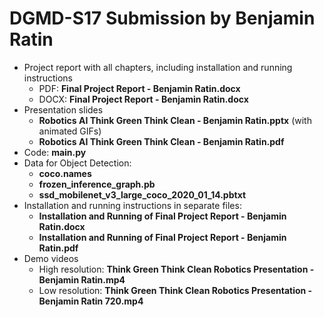 # DGMD-S17 Submission by Benjamin Ratin

* Project report with all chapters, including installation and running instructions
    * PDF: **Final Project Report - Benjamin Ratin.docx** 
    * DOCX: **Final Project Report - Benjamin Ratin.docx** 
*  Presentation slides
    * **Robotics AI Think Green Think Clean - Benjamin Ratin.pptx** (with animated GIFs)
    * **Robotics AI Think Green Think Clean - Benjamin Ratin.pdf**
* Code: **main.py**
* Data for Object Detection: 
    * **coco.names**
    * **frozen_inference_graph.pb**
    * **ssd_mobilenet_v3_large_coco_2020_01_14.pbtxt**
* Installation and running instructions in separate files:
    * **Installation and Running of Final Project Report - Benjamin Ratin.docx**
    * **Installation and Running of Final Project Report - Benjamin Ratin.pdf**
* Demo videos
    * High resolution: **Think Green Think Clean Robotics Presentation - Benjamin Ratin.mp4**
    * Low resolution: **Think Green Think Clean Robotics Presentation - Benjamin Ratin 720.mp4**
